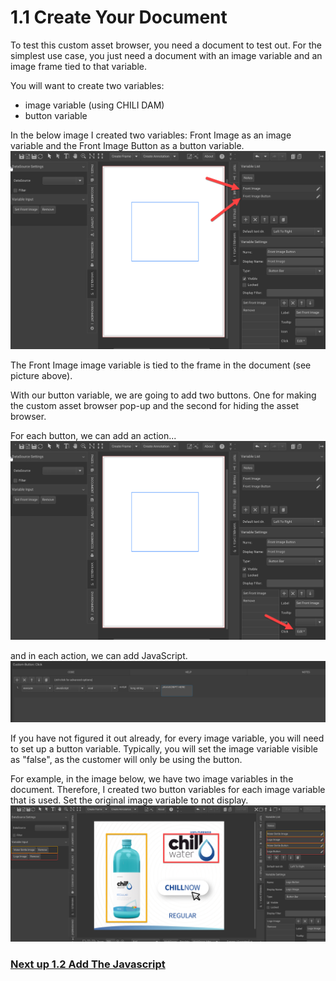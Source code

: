 


# 1.1 Create Your Document
To test this custom asset browser, you need a document to test out. For the simplest use case, you just need a document with an image variable and an image frame tied to that variable.

You will want to create two variables:
 - image variable (using CHILI DAM)
 - button variable

In the below image I created two variables: Front Image as an image variable and the Front Image Button as a button variable. 
<img src="./assets/editor_variables.png"/>

The Front Image image variable is tied to the frame in the document (see picture above). 

With our button variable, we are going to add two buttons. One for making the custom asset browser pop-up and the second for hiding the asset browser.

For each button, we can add an action...
<img src="./assets/editor_variableButtonClick.png" />

and in each action, we can add JavaScript.
<img src="./assets/editor_javascript.png" />

If you have not figured it out already, for every image variable, you will need to set up a button variable. Typically, you will set the image variable visible as "false", as the customer will only be using the button.

For example, in the image below, we have two image variables in the document. Therefore, I created two button variables for each image variable that is used. Set the original image variable to not display.
<img src="./assets/editor_image_exampleVars.png" />


### [Next up 1.2 Add The Javascript](https://seancrowe.github.io/chili-custom-asset-browser-demo/testing/add_the_javascript.md)
